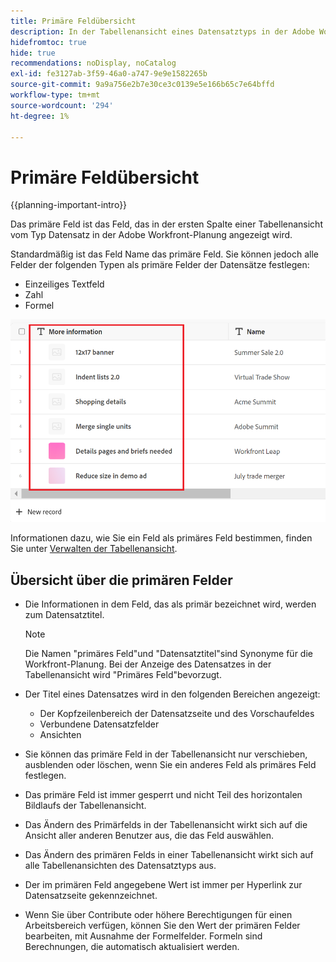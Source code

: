 ```yaml
---
title: Primäre Feldübersicht
description: In der Tabellenansicht eines Datensatztyps in der Adobe Workfront-Planung können Sie ein einzeiliges Text-, Zahlen- oder Formelfeld als primäres Feld festlegen. Das primäre Feld wird zum Titel der Datensätze dieses Typs.
hidefromtoc: true
hide: true
recommendations: noDisplay, noCatalog
exl-id: fe3127ab-3f59-46a0-a747-9e9e1582265b
source-git-commit: 9a9a756e2b7e30ce3c0139e5e166b65c7e64bffd
workflow-type: tm+mt
source-wordcount: '294'
ht-degree: 1%

---
```


<!--update the metadata with real information when making this available in TOC and in the left nav-->

# Primäre Feldübersicht

{{planning-important-intro}}

Das primäre Feld ist das Feld, das in der ersten Spalte einer Tabellenansicht vom Typ Datensatz in der Adobe Workfront-Planung angezeigt wird.

Standardmäßig ist das Feld Name das primäre Feld. Sie können jedoch alle Felder der folgenden Typen als primäre Felder der Datensätze festlegen:

* Einzeiliges Textfeld
* Zahl
* Formel

![](assets/another-text-field-as-a-primary-field-highlighted.png)

Informationen dazu, wie Sie ein Feld als primäres Feld bestimmen, finden Sie unter [Verwalten der Tabellenansicht](/help/quicksilver/planning/views/manage-the-table-view.md).

## Übersicht über die primären Felder

* Die Informationen in dem Feld, das als primär bezeichnet wird, werden zum Datensatztitel.

  >[!NOTE]
  >
  >    Die Namen &quot;primäres Feld&quot;und &quot;Datensatztitel&quot;sind Synonyme für die Workfront-Planung. Bei der Anzeige des Datensatzes in der Tabellenansicht wird &quot;Primäres Feld&quot;bevorzugt.


* Der Titel eines Datensatzes wird in den folgenden Bereichen angezeigt:

   * Der Kopfzeilenbereich der Datensatzseite und des Vorschaufeldes
   * Verbundene Datensatzfelder
   * Ansichten
* Sie können das primäre Feld in der Tabellenansicht nur verschieben, ausblenden oder löschen, wenn Sie ein anderes Feld als primäres Feld festlegen.
* Das primäre Feld ist immer gesperrt und nicht Teil des horizontalen Bildlaufs der Tabellenansicht.
* Das Ändern des Primärfelds in der Tabellenansicht wirkt sich auf die Ansicht aller anderen Benutzer aus, die das Feld auswählen.
* Das Ändern des primären Felds in einer Tabellenansicht wirkt sich auf alle Tabellenansichten des Datensatztyps aus.
* Der im primären Feld angegebene Wert ist immer per Hyperlink zur Datensatzseite gekennzeichnet.
* Wenn Sie über Contribute oder höhere Berechtigungen für einen Arbeitsbereich verfügen, können Sie den Wert der primären Felder bearbeiten, mit Ausnahme der Formelfelder. Formeln sind Berechnungen, die automatisch aktualisiert werden.
